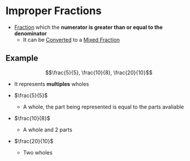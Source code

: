 # Improper Fractions
- [Fraction](./Eyntam_Fractions.md) which the **numerator is greater than or equal to the denominator**
    - It can be [Converted](./Eyntam_Fractions-Conversion.md) to a [Mixed Fraction](./Eyntam_Mixed-Fractions)

## Example
$$\frac{5}{5}, \frac{10}{8}, \frac{20}{10}$$
- It represents **multiples** wholes

- $\frac{5}{5}$
    - A whole, the part being represented is equal to the parts avaliable
- $\frac{10}{8}$
    - A whole and 2 parts
- $\frac{20}{10}$
    - Two wholes
